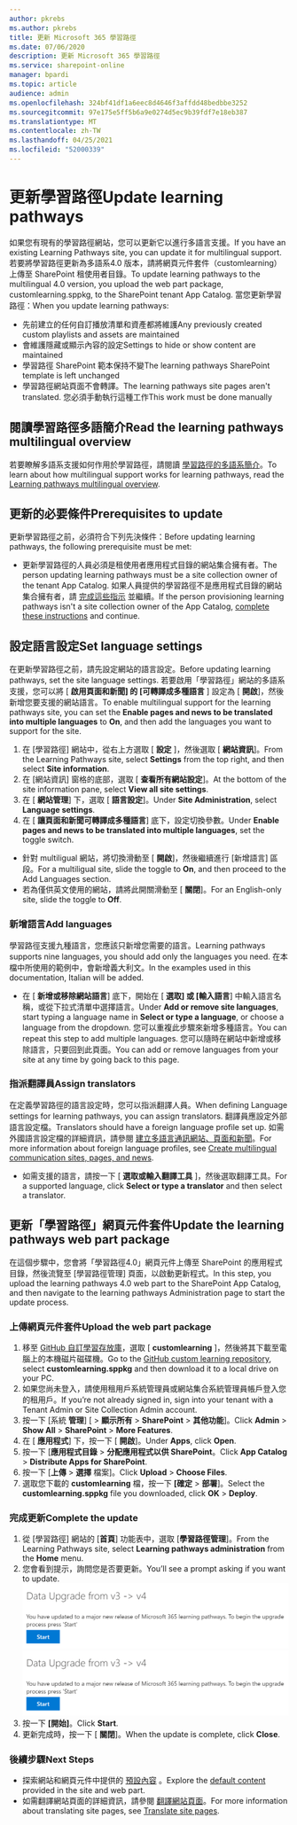 ```yaml
---
author: pkrebs
ms.author: pkrebs
title: 更新 Microsoft 365 學習路徑
ms.date: 07/06/2020
description: 更新 Microsoft 365 學習路徑
ms.service: sharepoint-online
manager: bpardi
ms.topic: article
audience: admin
ms.openlocfilehash: 324bf41df1a6eec8d4646f3affdd48bedbbe3252
ms.sourcegitcommit: 97e175e5ff5b6a9e0274d5ec9b39fdf7e18eb387
ms.translationtype: MT
ms.contentlocale: zh-TW
ms.lasthandoff: 04/25/2021
ms.locfileid: "52000339"
---
```

# <a name="update-learning-pathways"></a><span data-ttu-id="a6097-103">更新學習路徑</span><span class="sxs-lookup"><span data-stu-id="a6097-103">Update learning pathways</span></span>
<span data-ttu-id="a6097-104">如果您有現有的學習路徑網站，您可以更新它以進行多語言支援。</span><span class="sxs-lookup"><span data-stu-id="a6097-104">If you have an existing Learning Pathways site, you can update it for multilingual support.</span></span> <span data-ttu-id="a6097-105">若要將學習路徑更新為多語系4.0 版本，請將網頁元件套件（customlearning）上傳至 SharePoint 租使用者目錄。</span><span class="sxs-lookup"><span data-stu-id="a6097-105">To update learning pathways to the multilingual 4.0 version, you upload the web part package, customlearning.sppkg, to the SharePoint tenant App Catalog.</span></span> <span data-ttu-id="a6097-106">當您更新學習路徑：</span><span class="sxs-lookup"><span data-stu-id="a6097-106">When you update learning pathways:</span></span>  

- <span data-ttu-id="a6097-107">先前建立的任何自訂播放清單和資產都將維護</span><span class="sxs-lookup"><span data-stu-id="a6097-107">Any previously created custom playlists and assets are maintained</span></span>
- <span data-ttu-id="a6097-108">會維護隱藏或顯示內容的設定</span><span class="sxs-lookup"><span data-stu-id="a6097-108">Settings to hide or show content are maintained</span></span>
- <span data-ttu-id="a6097-109">學習路徑 SharePoint 範本保持不變</span><span class="sxs-lookup"><span data-stu-id="a6097-109">The learning pathways SharePoint template is left unchanged</span></span>
- <span data-ttu-id="a6097-110">學習路徑網站頁面不會轉譯。</span><span class="sxs-lookup"><span data-stu-id="a6097-110">The learning pathways site pages aren't translated.</span></span> <span data-ttu-id="a6097-111">您必須手動執行這種工作</span><span class="sxs-lookup"><span data-stu-id="a6097-111">This work must be done manually</span></span>

## <a name="read-the-learning-pathways-multilingual-overview"></a><span data-ttu-id="a6097-112">閱讀學習路徑多語簡介</span><span class="sxs-lookup"><span data-stu-id="a6097-112">Read the learning pathways multilingual overview</span></span>
<span data-ttu-id="a6097-113">若要瞭解多語系支援如何作用於學習路徑，請閱讀 [學習路徑的多語系簡介](custom_overview.md)。</span><span class="sxs-lookup"><span data-stu-id="a6097-113">To learn about how multilingual support works for learning pathways, read the [Learning pathways multilingual overview](custom_overview.md).</span></span> 

## <a name="prerequisites-to-update"></a><span data-ttu-id="a6097-114">更新的必要條件</span><span class="sxs-lookup"><span data-stu-id="a6097-114">Prerequisites to update</span></span>
<span data-ttu-id="a6097-115">更新學習路徑之前，必須符合下列先決條件：</span><span class="sxs-lookup"><span data-stu-id="a6097-115">Before updating learning pathways, the following prerequisite must be met:</span></span>
- <span data-ttu-id="a6097-116">更新學習路徑的人員必須是租使用者應用程式目錄的網站集合擁有者。</span><span class="sxs-lookup"><span data-stu-id="a6097-116">The person updating learning pathways must be a site collection owner of the tenant App Catalog.</span></span> <span data-ttu-id="a6097-117">如果人員提供的學習路徑不是應用程式目錄的網站集合擁有者，請 [完成這些指示](addappadmin.md) 並繼續。</span><span class="sxs-lookup"><span data-stu-id="a6097-117">If the person provisioning learning pathways isn't a site collection owner of the App Catalog, [complete these instructions](addappadmin.md) and continue.</span></span> 

## <a name="set-language-settings"></a><span data-ttu-id="a6097-118">設定語言設定</span><span class="sxs-lookup"><span data-stu-id="a6097-118">Set language settings</span></span> 
<span data-ttu-id="a6097-119">在更新學習路徑之前，請先設定網站的語言設定。</span><span class="sxs-lookup"><span data-stu-id="a6097-119">Before updating learning pathways, set the site language settings.</span></span> <span data-ttu-id="a6097-120">若要啟用「學習路徑」網站的多語系支援，您可以將 [ **啟用頁面和新聞] 的 [可轉譯成多種語言** ] 設定為 [ **開啟**]，然後新增您要支援的網站語言。</span><span class="sxs-lookup"><span data-stu-id="a6097-120">To enable multilingual support for the learning pathways site, you can set the **Enable pages and news to be translated into multiple languages** to **On**, and then add the languages you want to support for the site.</span></span>
1.  <span data-ttu-id="a6097-121">在 [學習路徑] 網站中，從右上方選取 [ **設定** ]，然後選取 [ **網站資訊**]。</span><span class="sxs-lookup"><span data-stu-id="a6097-121">From the Learning Pathways site, select **Settings** from the top right, and then select **Site information**.</span></span>
2.  <span data-ttu-id="a6097-122">在 [網站資訊] 窗格的底部，選取 [ **查看所有網站設定**]。</span><span class="sxs-lookup"><span data-stu-id="a6097-122">At the bottom of the site information pane, select **View all site settings**.</span></span>
3.  <span data-ttu-id="a6097-123">在 [ **網站管理**] 下，選取 [ **語言設定**]。</span><span class="sxs-lookup"><span data-stu-id="a6097-123">Under **Site Administration**, select **Language settings**.</span></span>
4.  <span data-ttu-id="a6097-124">在 [ **讓頁面和新聞可轉譯成多種語言**] 底下，設定切換參數。</span><span class="sxs-lookup"><span data-stu-id="a6097-124">Under **Enable pages and news to be translated into multiple languages**, set the toggle switch.</span></span> 
- <span data-ttu-id="a6097-125">針對 multiligual 網站，將切換滑動至 [ **開啟**]，然後繼續進行 [新增語言] 區段。</span><span class="sxs-lookup"><span data-stu-id="a6097-125">For a multiligual site, slide the toggle to **On**, and then proceed to the Add Languages section.</span></span> 
- <span data-ttu-id="a6097-126">若為僅供英文使用的網站，請將此開關滑動至 [ **關閉**]。</span><span class="sxs-lookup"><span data-stu-id="a6097-126">For an English-only site, slide the toggle to **Off**.</span></span>

### <a name="add-languages"></a><span data-ttu-id="a6097-127">新增語言</span><span class="sxs-lookup"><span data-stu-id="a6097-127">Add languages</span></span>
<span data-ttu-id="a6097-128">學習路徑支援九種語言，您應該只新增您需要的語言。</span><span class="sxs-lookup"><span data-stu-id="a6097-128">Learning pathways supports nine languages, you should add only the languages you need.</span></span> <span data-ttu-id="a6097-129">在本檔中所使用的範例中，會新增義大利文。</span><span class="sxs-lookup"><span data-stu-id="a6097-129">In the examples used in this documentation, Italian will be added.</span></span> 
- <span data-ttu-id="a6097-130">在 [ **新增或移除網站語言**] 底下，開始在 [ **選取] 或 [輸入語言**] 中輸入語言名稱，或從下拉式清單中選擇語言。</span><span class="sxs-lookup"><span data-stu-id="a6097-130">Under **Add or remove site languages**, start typing a language name in **Select or type a language**, or choose a language from the dropdown.</span></span> <span data-ttu-id="a6097-131">您可以重複此步驟來新增多種語言。</span><span class="sxs-lookup"><span data-stu-id="a6097-131">You can repeat this step to add multiple languages.</span></span> <span data-ttu-id="a6097-132">您可以隨時在網站中新增或移除語言，只要回到此頁面。</span><span class="sxs-lookup"><span data-stu-id="a6097-132">You can add or remove languages from your site at any time by going back to this page.</span></span>
 
### <a name="assign-translators"></a><span data-ttu-id="a6097-133">指派翻譯員</span><span class="sxs-lookup"><span data-stu-id="a6097-133">Assign translators</span></span>
<span data-ttu-id="a6097-134">在定義學習路徑的語言設定時，您可以指派翻譯人員。</span><span class="sxs-lookup"><span data-stu-id="a6097-134">When defining Language settings for learning pathways, you can assign translators.</span></span> <span data-ttu-id="a6097-135">翻譯員應設定外部語言設定檔。</span><span class="sxs-lookup"><span data-stu-id="a6097-135">Translators should have a foreign language profile set up.</span></span> <span data-ttu-id="a6097-136">如需外國語言設定檔的詳細資訊，請參閱 [建立多語言通訊網站、頁面和新聞](https://support.office.com/article/2bb7d610-5453-41c6-a0e8-6f40b3ed750c)。</span><span class="sxs-lookup"><span data-stu-id="a6097-136">For more information about foreign language profiles, see [Create multilingual communication sites, pages, and news](https://support.office.com/article/2bb7d610-5453-41c6-a0e8-6f40b3ed750c).</span></span>  
- <span data-ttu-id="a6097-137">如需支援的語言，請按一下 [ **選取或輸入翻譯工具** ]，然後選取翻譯工具。</span><span class="sxs-lookup"><span data-stu-id="a6097-137">For a supported language, click **Select or type a translator** and then select a translator.</span></span> 

## <a name="update-the-learning-pathways-web-part-package"></a><span data-ttu-id="a6097-138">更新「學習路徑」網頁元件套件</span><span class="sxs-lookup"><span data-stu-id="a6097-138">Update the learning pathways web part package</span></span>
<span data-ttu-id="a6097-139">在這個步驟中，您會將「學習路徑4.0」網頁元件上傳至 SharePoint 的應用程式目錄，然後流覽至 [學習路徑管理] 頁面，以啟動更新程式。</span><span class="sxs-lookup"><span data-stu-id="a6097-139">In this step, you upload the learning pathways 4.0 web part to the SharePoint App Catalog, and then navigate to the learning pathways Administration page to start the update process.</span></span>

### <a name="upload-the-web-part-package"></a><span data-ttu-id="a6097-140">上傳網頁元件套件</span><span class="sxs-lookup"><span data-stu-id="a6097-140">Upload the web part package</span></span>
1.  <span data-ttu-id="a6097-141">移至 [GitHub 自訂學習存放庫](https://github.com/pnp/custom-learning-office-365/tree/master/webpart)，選取 [ **customlearning** ]，然後將其下載至電腦上的本機磁片磁碟機。</span><span class="sxs-lookup"><span data-stu-id="a6097-141">Go to the [GitHub custom learning repository](https://github.com/pnp/custom-learning-office-365/tree/master/webpart), select **customlearning.sppkg** and then download it to a local drive on your PC.</span></span>
2.  <span data-ttu-id="a6097-142">如果您尚未登入，請使用租用戶系統管理員或網站集合系統管理員帳戶登入您的租用戶。</span><span class="sxs-lookup"><span data-stu-id="a6097-142">If you’re not already signed in, sign into your tenant with a Tenant Admin or Site Collection Admin account.</span></span> 
3.  <span data-ttu-id="a6097-143">按一下 [系統 **管理**] [  >  **顯示所有**  >  **SharePoint**  >  **其他功能**]。</span><span class="sxs-lookup"><span data-stu-id="a6097-143">Click **Admin** > **Show All** > **SharePoint** > **More Features**.</span></span> 
4.  <span data-ttu-id="a6097-144">在 [ **應用程式**] 下，按一下 [ **開啟**]。</span><span class="sxs-lookup"><span data-stu-id="a6097-144">Under **Apps**, click **Open**.</span></span> 
5.  <span data-ttu-id="a6097-145">按一下 [**應用程式目錄**  >  **分配應用程式以供 SharePoint**。</span><span class="sxs-lookup"><span data-stu-id="a6097-145">Click **App Catalog** > **Distribute Apps for SharePoint**.</span></span> 
6.  <span data-ttu-id="a6097-146">按一下 [**上傳**  >  **選擇** 檔案]。</span><span class="sxs-lookup"><span data-stu-id="a6097-146">Click **Upload** > **Choose Files**.</span></span> 
7.  <span data-ttu-id="a6097-147">選取您下載的 **customlearning** 檔，按一下 **[確定**  >  **部署**]。</span><span class="sxs-lookup"><span data-stu-id="a6097-147">Select the **customlearning.sppkg** file you downloaded, click **OK** > **Deploy**.</span></span> 

### <a name="complete-the-update"></a><span data-ttu-id="a6097-148">完成更新</span><span class="sxs-lookup"><span data-stu-id="a6097-148">Complete the update</span></span>
1.  <span data-ttu-id="a6097-149">從 [學習路徑] 網站的 [**首頁**] 功能表中，選取 [**學習路徑管理**]。</span><span class="sxs-lookup"><span data-stu-id="a6097-149">From the Learning Pathways site, select **Learning pathways administration** from the **Home** menu.</span></span> 
2.  <span data-ttu-id="a6097-150">您會看到提示，詢問您是否要更新。</span><span class="sxs-lookup"><span data-stu-id="a6097-150">You’ll see a prompt asking if you want to update.</span></span> 
<span data-ttu-id="a6097-151">![郵件會提示您啟動更新。](media/custom_update_adminprompt_ml.png)</span><span class="sxs-lookup"><span data-stu-id="a6097-151">![Message prompts you to start the update.](media/custom_update_adminprompt_ml.png)</span></span>
3.  <span data-ttu-id="a6097-152">按一下 **[開始]**。</span><span class="sxs-lookup"><span data-stu-id="a6097-152">Click **Start**.</span></span> 
4. <span data-ttu-id="a6097-153">更新完成時，按一下 [ **關閉**]。</span><span class="sxs-lookup"><span data-stu-id="a6097-153">When the update is complete, click **Close**.</span></span> 

### <a name="next-steps"></a><span data-ttu-id="a6097-154">後續步驟</span><span class="sxs-lookup"><span data-stu-id="a6097-154">Next Steps</span></span>
- <span data-ttu-id="a6097-155">探索網站和網頁元件中提供的 [預設內容](custom_exploresite.md) 。</span><span class="sxs-lookup"><span data-stu-id="a6097-155">Explore the [default content](custom_exploresite.md) provided in the site and web part.</span></span>
- <span data-ttu-id="a6097-156">如需翻譯網站頁面的詳細資訊，請參閱 [翻譯網站頁面](custom_translate_page_ml.md)。</span><span class="sxs-lookup"><span data-stu-id="a6097-156">For more information about translating site pages, see [Translate site pages](custom_translate_page_ml.md).</span></span> 

